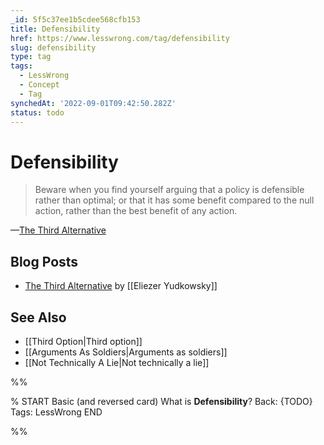 ```yaml
---
_id: 5f5c37ee1b5cdee568cfb153
title: Defensibility
href: https://www.lesswrong.com/tag/defensibility
slug: defensibility
type: tag
tags:
  - LessWrong
  - Concept
  - Tag
synchedAt: '2022-09-01T09:42:50.282Z'
status: todo
---
```


# Defensibility

> Beware when you find yourself arguing that a policy is defensible rather than optimal; or that it has some benefit compared to the null action, rather than the best benefit of any action.

—[The Third Alternative](http://lesswrong.com/lw/hu/the_third_alternative/)

## Blog Posts

- [The Third Alternative](http://lesswrong.com/lw/hu/the_third_alternative/) by [[Eliezer Yudkowsky]]

## See Also

- [[Third Option|Third option]]
- [[Arguments As Soldiers|Arguments as soldiers]]
- [[Not Technically A Lie|Not technically a lie]]


%%

% START
Basic (and reversed card)
What is **Defensibility**?
Back: {TODO}
Tags: LessWrong
END

%%
	
